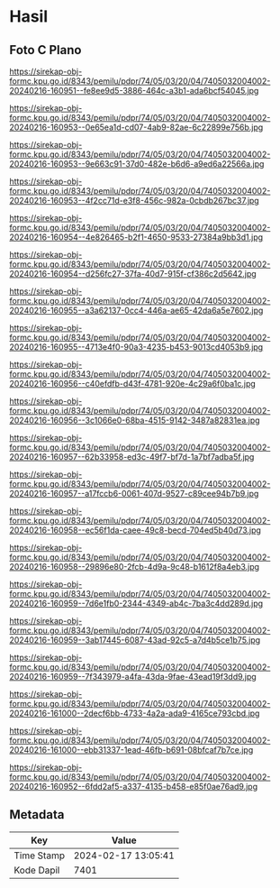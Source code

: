 # Hasil

## Foto C Plano

https://sirekap-obj-formc.kpu.go.id/8343/pemilu/pdpr/74/05/03/20/04/7405032004002-20240216-160951--fe8ee9d5-3886-464c-a3b1-ada6bcf54045.jpg

https://sirekap-obj-formc.kpu.go.id/8343/pemilu/pdpr/74/05/03/20/04/7405032004002-20240216-160953--0e65ea1d-cd07-4ab9-82ae-6c22899e756b.jpg

https://sirekap-obj-formc.kpu.go.id/8343/pemilu/pdpr/74/05/03/20/04/7405032004002-20240216-160953--9e663c91-37d0-482e-b6d6-a9ed6a22566a.jpg

https://sirekap-obj-formc.kpu.go.id/8343/pemilu/pdpr/74/05/03/20/04/7405032004002-20240216-160953--4f2cc71d-e3f8-456c-982a-0cbdb267bc37.jpg

https://sirekap-obj-formc.kpu.go.id/8343/pemilu/pdpr/74/05/03/20/04/7405032004002-20240216-160954--4e826465-b2f1-4650-9533-27384a9bb3d1.jpg

https://sirekap-obj-formc.kpu.go.id/8343/pemilu/pdpr/74/05/03/20/04/7405032004002-20240216-160954--d256fc27-37fa-40d7-915f-cf386c2d5642.jpg

https://sirekap-obj-formc.kpu.go.id/8343/pemilu/pdpr/74/05/03/20/04/7405032004002-20240216-160955--a3a62137-0cc4-446a-ae65-42da6a5e7602.jpg

https://sirekap-obj-formc.kpu.go.id/8343/pemilu/pdpr/74/05/03/20/04/7405032004002-20240216-160955--4713e4f0-90a3-4235-b453-9013cd4053b9.jpg

https://sirekap-obj-formc.kpu.go.id/8343/pemilu/pdpr/74/05/03/20/04/7405032004002-20240216-160956--c40efdfb-d43f-4781-920e-4c29a6f0ba1c.jpg

https://sirekap-obj-formc.kpu.go.id/8343/pemilu/pdpr/74/05/03/20/04/7405032004002-20240216-160956--3c1066e0-68ba-4515-9142-3487a82831ea.jpg

https://sirekap-obj-formc.kpu.go.id/8343/pemilu/pdpr/74/05/03/20/04/7405032004002-20240216-160957--62b33958-ed3c-49f7-bf7d-1a7bf7adba5f.jpg

https://sirekap-obj-formc.kpu.go.id/8343/pemilu/pdpr/74/05/03/20/04/7405032004002-20240216-160957--a17fccb6-0061-407d-9527-c89cee94b7b9.jpg

https://sirekap-obj-formc.kpu.go.id/8343/pemilu/pdpr/74/05/03/20/04/7405032004002-20240216-160958--ec56f1da-caee-49c8-becd-704ed5b40d73.jpg

https://sirekap-obj-formc.kpu.go.id/8343/pemilu/pdpr/74/05/03/20/04/7405032004002-20240216-160958--29896e80-2fcb-4d9a-9c48-b1612f8a4eb3.jpg

https://sirekap-obj-formc.kpu.go.id/8343/pemilu/pdpr/74/05/03/20/04/7405032004002-20240216-160959--7d6e1fb0-2344-4349-ab4c-7ba3c4dd289d.jpg

https://sirekap-obj-formc.kpu.go.id/8343/pemilu/pdpr/74/05/03/20/04/7405032004002-20240216-160959--3ab17445-6087-43ad-92c5-a7d4b5ce1b75.jpg

https://sirekap-obj-formc.kpu.go.id/8343/pemilu/pdpr/74/05/03/20/04/7405032004002-20240216-160959--7f343979-a4fa-43da-9fae-43ead19f3dd9.jpg

https://sirekap-obj-formc.kpu.go.id/8343/pemilu/pdpr/74/05/03/20/04/7405032004002-20240216-161000--2decf6bb-4733-4a2a-ada9-4165ce793cbd.jpg

https://sirekap-obj-formc.kpu.go.id/8343/pemilu/pdpr/74/05/03/20/04/7405032004002-20240216-161000--ebb31337-1ead-46fb-b691-08bfcaf7b7ce.jpg

https://sirekap-obj-formc.kpu.go.id/8343/pemilu/pdpr/74/05/03/20/04/7405032004002-20240216-160952--6fdd2af5-a337-4135-b458-e85f0ae76ad9.jpg


## Metadata

| Key        | Value               |
| ---------- | ------------------- |
| Time Stamp | 2024-02-17 13:05:41 |
| Kode Dapil | 7401                |



